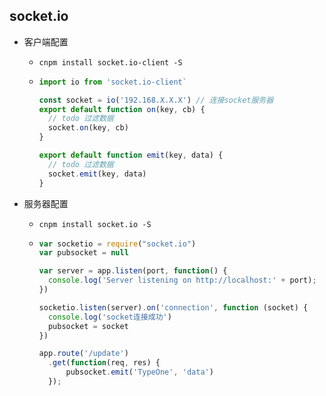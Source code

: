 ## socket.io

* 客户端配置

  * `cnpm install socket.io-client -S`

  * ```javascript
    import io from 'socket.io-client`

    const socket = io('192.168.X.X.X') // 连接socket服务器
    export default function on(key, cb) {
      // todo 过滤数据
      socket.on(key, cb)
    }

    export default function emit(key, data) {
      // todo 过滤数据
      socket.emit(key, data)
    }
    ```

* 服务器配置

  * `cnpm install socket.io -S `

  * ```javascript
    var socketio = require("socket.io")
    var pubsocket = null

    var server = app.listen(port, function() {
      console.log('Server listening on http://localhost:' + port);
    })

    socketio.listen(server).on('connection', function (socket) {
      console.log('socket连接成功')
      pubsocket = socket
    })

    app.route('/update')
      .get(function(req, res) {
          pubsocket.emit('TypeOne', 'data')
      });

    ```

    ​